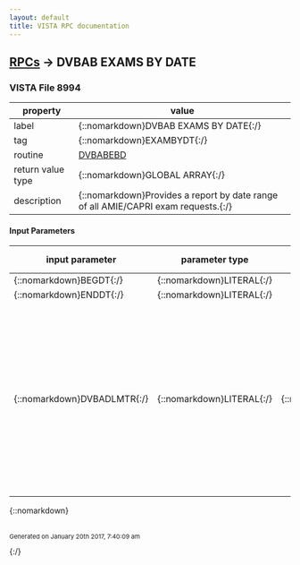```yaml
---
layout: default
title: VISTA RPC documentation
---
```




## [RPCs](TableOfContent.md) &#8594; DVBAB EXAMS BY DATE 



### VISTA File 8994 


 property | value 
--- | --- 
 label | {::nomarkdown}DVBAB EXAMS BY DATE{:/}
 tag | {::nomarkdown}EXAMBYDT{:/}
 routine | [DVBABEBD](http://code.osehra.org/dox/Routine_DVBABEBD_source.html)
 return value type | {::nomarkdown}GLOBAL ARRAY{:/}
 description | {::nomarkdown}Provides a report by date range of all AMIE/CAPRI exam requests.{:/}

#### Input Parameters

| input parameter | parameter type | maximum data length | required | description | 
| --- | --- | --- | --- | --- | 
| {::nomarkdown}BEGDT{:/} | {::nomarkdown}LITERAL{:/} |  | {::nomarkdown}true{:/} |  | 
| {::nomarkdown}ENDDT{:/} | {::nomarkdown}LITERAL{:/} |  | {::nomarkdown}true{:/} |  | 
| {::nomarkdown}DVBADLMTR{:/} | {::nomarkdown}LITERAL{:/} | {::nomarkdown}1{:/} | {::nomarkdown}true{:/} | {::nomarkdown}The delimiter indicates whether the report should be produced in a comma delimited format (.csv file) or not. DVBADLMTR=0 means report displays inplain text. DVBADLMTR=1 means report will be created as a .csv fileimportable to Excel.{:/} | 

{::nomarkdown} <br/><br/><p style="font-size: 11px">Generated on January 20th 2017, 7:40:09 am</p>{:/}